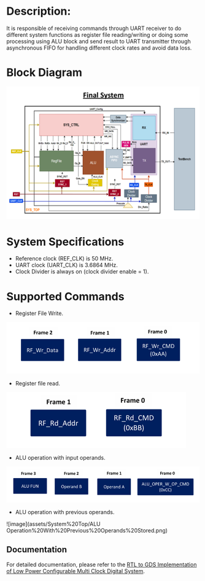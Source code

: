 # **Description:** 
It is responsible of receiving commands through UART receiver to do different system functions as register file reading/writing or doing some processing using ALU block and send result to UART transmitter through asynchronous FIFO for handling different clock rates and avoid data loss.

# **Block Diagram**

![image](assets/System%20Top.png)

# **System Specifications** 
- Reference clock (REF_CLK) is 50 MHz.
- UART clock (UART_CLK) is 3.6864 MHz.
- Clock Divider is always on (clock divider enable = 1).

# **Supported Commands**
- Register File Write.
  
![image](assets/System%20Top/Register%20File%20Write.png)

- Register file read.

![image](assets/System%20Top/Register%20File%20Read.png)


- ALU operation with input operands.

![image](assets/System%20Top/ALU%20Operation%20with%20Operands.png)


- ALU operation with previous operands.

![image](assets/System%20Top/ALU Operation%20With%20Previous%20Operands%20Stored.png)


## Documentation
For detailed documentation, please refer to the [RTL to GDS Implementation of Low Power Configurable Multi Clock Digital System](https://drive.google.com/file/d/1L8MiV9wmf6REgvUpTxTX128k_zSQsYQ7/view?usp=drive_link).
